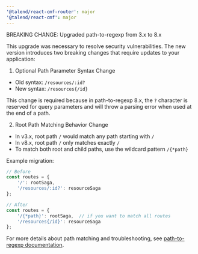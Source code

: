 ```yaml
---
'@talend/react-cmf-router': major
'@talend/react-cmf': major
---
```


BREAKING CHANGE: Upgraded path-to-regexp from 3.x to 8.x

This upgrade was necessary to resolve security vulnerabilities. The new version introduces two breaking changes that require updates to your application:

1. Optional Path Parameter Syntax Change
- Old syntax: `/resources/:id?`
- New syntax: `/resources{/id}`

This change is required because in path-to-regexp 8.x, the `?` character is reserved for query parameters and will throw a parsing error when used at the end of a path.

2. Root Path Matching Behavior Change
- In v3.x, root path `/` would match any path starting with `/`
- In v8.x, root path `/` only matches exactly `/`
- To match both root and child paths, use the wildcard pattern `/{*path}`

Example migration:
```javascript
// Before
const routes = {
    '/': rootSaga,
    '/resources/:id?': resourceSaga
};

// After
const routes = {
    '/{*path}': rootSaga,  // if you want to match all routes
    '/resources{/id}': resourceSaga
};
```
For more details about path matching and troubleshooting, see [path-to-regexp documentation](https://github.com/pillarjs/path-to-regexp#errors).